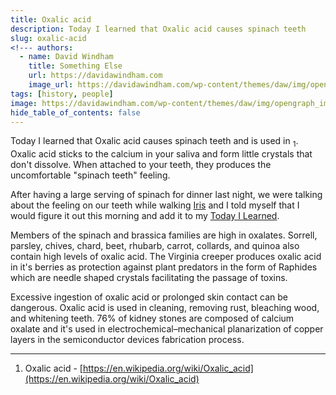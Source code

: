 ```yaml
---
title: Oxalic acid
description: Today I learned that Oxalic acid causes spinach teeth
slug: oxalic-acid
<!--- authors:
  - name: David Windham
    title: Something Else
    url: https://davidawindham.com
    image_url: https://davidawindham.com/wp-content/themes/daw/img/opengraph_image.jpg -->
tags: [history, people]
image: https://davidawindham.com/wp-content/themes/daw/img/opengraph_image.jpg
hide_table_of_contents: false
---
```


Today I learned that Oxalic acid causes spinach teeth and is used in <sub>1</sub>.  Oxalic acid sticks to the calcium in your saliva and form little crystals that don't dissolve. When attached to your teeth, they produces the uncomfortable "spinach teeth" feeling.

<!--truncate-->

After having a large serving of spinach for dinner last night, we were talking about the feeling on our teeth while walking [Iris](/notes/dogs) and I told myself that I would figure it out this morning and add it to my [Today I Learned](https://davidawindham.com/til/).

Members of the spinach and brassica families are high in oxalates. Sorrell, parsley, chives, chard, beet, rhubarb, carrot, collards, and quinoa also contain high levels of oxalic acid. The Virginia creeper produces oxalic acid in it's berries as protection against plant predators in the form of Raphides which are needle shaped crystals facilitating the passage of toxins.

Excessive ingestion of oxalic acid or prolonged skin contact can be dangerous. Oxalic acid is used in cleaning, removing rust, bleaching wood, and whitening teeth. 76% of kidney stones are composed of calcium oxalate and it's used in electrochemical–mechanical planarization of copper layers in the semiconductor devices fabrication process.

---

1. Oxalic acid - [https://en.wikipedia.org/wiki/Oxalic_acid](https://en.wikipedia.org/wiki/Oxalic_acid)
